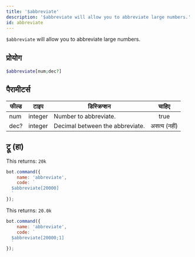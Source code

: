 ```yaml
---
title: '$abbreviate'
description: '$abbreviate will allow you to abbreviate large numbers.'
id: abbreviate
---
```


`$abbreviate` will allow you to abbreviate large numbers.

## प्रोयोग

```php
$abbreviate[num;dec?]
```

## पैरामीटर्स

| फील्ड | टाइप    | डिस्क्रिप्शन                    |    चाहिए     |
| ----- | ------- | ------------------------------- |:------------:|
| num   | integer | Number to abbreviate.           |     true     |
| dec?  | integer | Decimal between the abbreviate. | असत्य (नहीं) |

## ट्रू (हा)

This returns: `20k`

```javascript
bot.command({
    name: 'abbreviate',
    code: `
  $abbreviate[20000]
  `
});
```

This returns: `20.0k`

```javascript
bot.command({
    name: 'abbreviate',
    code: `
  $abbreviate[20000;1]
  `
});
```
